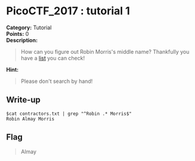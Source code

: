 # PicoCTF_2017 : tutorial 1

**Category:** Tutorial      
**Points:** 0  
**Description:**

> How can you figure out Robin Morris's middle name? Thankfully you have a [list](contractors.txt) you can check!


**Hint:**

> Please don't search by hand!


## Write-up

```
$cat contractors.txt | grep "^Robin .* Morris$"
Robin Almay Morris
```

## Flag
>Almay

